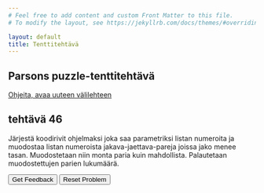 ```yaml
---
# Feel free to add content and custom Front Matter to this file.
# To modify the layout, see https://jekyllrb.com/docs/themes/#overriding-theme-defaults

layout: default
title: Tenttitehtävä
---
```


## Parsons puzzle-tenttitehtävä 
[Ohjeita, avaa uuteen välilehteen](../ohjeet.md)



## tehtävä 46
Järjestä koodirivit ohjelmaksi joka saa parametriksi listan numeroita ja muodostaa listan numeroista jakava-jaettava-pareja joissa jako menee tasan. Muodostetaan niin monta paria kuin mahdollista. Palautetaan muodostettujen parien lukumäärä. 
<div id="P46-sortableTrash" class="sortable-code"></div> 
<div id="P46-sortable" class="sortable-code"></div> 
<div style="clear:both;"></div> 
<p> 
    <input id="P46-feedbackLink" value="Get Feedback" type="button" /> 
    <input id="P46-newInstanceLink" value="Reset Problem" type="button" /> 
</p> 
<script type="text/javascript"> 
(function(){
  var initial = "function arr_pairs(arr) {\n" +
    "    var result = 0;\n" +
    "    for (var i = 0; i < arr.length; i++)\n" +
    "    {\n" +
    "      for (var j = i + 1; j < arr.length; j++)\n" +
    "      {\n" +
    "         if (arr[i] % arr[j] === 0 || arr[j] % arr[i] === 0)\n" +
    "         {\n" +
    "           result++;\n" +
    "         }\n" +
    "      }\n" +
    "    }\n" +
    "    return result;\n" +
    "} \\n console.log(arr_pairs([1,2,3]))// tulostaa 2   \\n console.log(arr_pairs([2,4,6]))// tulostaa 2 \\n console.log(arr_pairs([2,4,16]))// tulostaa 3  \\n ";
  var parsonsPuzzle = new ParsonsWidget({
    "sortableId": "P46-sortable",
    "max_wrong_lines": 10,
    "grader": ParsonsWidget._graders.LineBasedGrader,
    "exec_limit": 2500,
    "can_indent": true,
    "x_indent": 50,
    "lang": "en",
    "trashId": "P46-sortableTrash"
  });
  parsonsPuzzle.init(initial);
  parsonsPuzzle.shuffleLines();
  $("#P46-newInstanceLink").click(function(event){ 
      event.preventDefault(); 
      parsonsPuzzle.shuffleLines(); 
  }); 
  $("#P46-feedbackLink").click(function(event){ 
      event.preventDefault(); 
      parsonsPuzzle.getFeedback(); 
  }); 
})(); 
</script>
